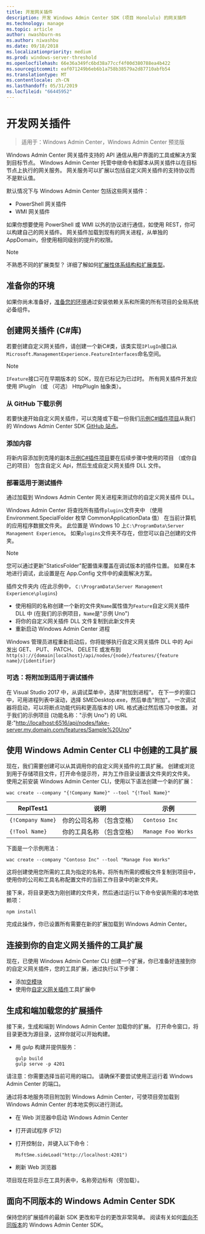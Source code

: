 ```yaml
---
title: 开发网关插件
description: 开发 Windows Admin Center SDK (项目 Honolulu) 的网关插件
ms.technology: manage
ms.topic: article
author: nwashburn-ms
ms.author: niwashbu
ms.date: 09/18/2018
ms.localizationpriority: medium
ms.prod: windows-server-threshold
ms.openlocfilehash: 66e36a349fc6bd38a77ccf4f00d380788ea4b422
ms.sourcegitcommit: eaf071249b6eb6b1a758b38579a2d87710abfb54
ms.translationtype: MT
ms.contentlocale: zh-CN
ms.lasthandoff: 05/31/2019
ms.locfileid: "66445952"
---
```

# <a name="develop-a-gateway-plugin"></a>开发网关插件

>适用于：Windows Admin Center，Windows Admin Center 预览版

Windows Admin Center 网关插件支持的 API 通信从用户界面的工具或解决方案到目标节点。  Windows Admin Center 托管中继命令和脚本从网关插件以在目标节点上执行的网关服务。 网关服务可以扩展以包括自定义网关插件的支持协议而不是默认值。

默认情况下与 Windows Admin Center 包括这些网关插件：

* PowerShell 网关插件
* WMI 网关插件

如果你想要使用 PowerShell 或 WMI 以外的协议进行通信，如使用 REST，你可以构建自己的网关插件。  网关插件加载到现有的网关进程，从单独的 AppDomain，但使用相同级别的提升的权限。

> [!NOTE]
> 不熟悉不同的扩展类型？ 详细了解如何[扩展性体系结构和扩展类型](understand-extensions.md)。

## <a name="prepare-your-environment"></a>准备你的环境

如果你尚未准备好，[准备您的环境](prepare-development-environment.md)通过安装依赖关系和所需的所有项目的全局系统必备组件。

## <a name="create-a-gateway-plugin-c-library"></a>创建网关插件 (C#库)

若要创建自定义网关插件，请创建一个新C#类，该类实现```IPlugIn```接口从```Microsoft.ManagementExperience.FeatureInterfaces```命名空间。  

> [!NOTE]
> ```IFeature```接口可在早期版本的 SDK，现在已标记为已过时。  所有网关插件开发应使用 IPlugIn （或 （可选） HttpPlugIn 抽象类）。

### <a name="download-sample-from-github"></a>从 GitHub 下载示例

若要快速开始自定义网关插件，可以克隆或下载一份我们[示例C#插件项目](https://github.com/Microsoft/windows-admin-center-sdk/tree/master/GatewayPluginExample/Plugin)从我们的 Windows Admin Center SDK [GitHub 站点](https://aka.ms/wacsdk)。

### <a name="add-content"></a>添加内容

将新内容添加到克隆的副本[示例C#插件项目](https://github.com/Microsoft/windows-admin-center-sdk/tree/master/GatewayPluginExample/Plugin)要在后续步骤中使用的项目 （或你自己的项目） 包含自定义 Api，然后生成自定义网关插件 DLL 文件。

### <a name="deploy-plugin-for-testing"></a>部署适用于测试插件

通过加载到 Windows Admin Center 网关进程来测试你的自定义网关插件 DLL。

Windows Admin Center 将查找所有插件```plugins```文件夹中 （使用 Environment.SpecialFolder 枚举 CommonApplicationData 值） 在当前计算机的应用程序数据文件夹。 此位置是 Windows 10 上```C:\ProgramData\Server Management Experience```。  如果```plugins```文件夹不存在，但您可以自己创建的文件夹。

> [!NOTE]
> 您可以通过更新"StaticsFolder"配置值来覆盖在调试版本的插件位置。 如果在本地进行调试，此设置是在 App.Config 文件中的桌面解决方案。 

插件文件夹内 (在此示例中， ```C:\ProgramData\Server Management Experience\plugins```)

* 使用相同的名称创建一个新的文件夹```Name```属性值为```Feature```自定义网关插件 DLL 中 (在我们的示例项目，```Name```是"示例 Uno")
* 将你的自定义网关插件 DLL 文件复制到此新文件夹
* 重新启动 Windows Admin Center 进程

Windows 管理员进程重新启动后，你将能够执行自定义网关插件 DLL 中的 Api 发出 GET、 PUT、 PATCH、 DELETE 或发布到 ```http(s)://{domain|localhost}/api/nodes/{node}/features/{feature name}/{identifier}```

### <a name="optional-attach-to-plugin-for-debugging"></a>可选：将附加到适用于调试插件

在 Visual Studio 2017 中，从调试菜单中，选择"附加到进程"。 在下一步的窗口中，可用进程列表中滚动，选择 SMEDesktop.exe，然后单击"附加"。 一次调试器将启动，可以将断点功能代码和更高版本的 URL 格式通过然后练习中放置。 对于我们的示例项目 (功能名称："示例 Uno") 的 URL 是:"<http://localhost:6516/api/nodes/fake-server.my.domain.com/features/Sample%20Uno>"

## <a name="create-a-tool-extension-with-the-windows-admin-center-cli"></a>使用 Windows Admin Center CLI 中创建的工具扩展 ##

现在，我们需要创建可以从其调用你的自定义网关插件的工具扩展。  创建或浏览到用于存储项目文件，打开命令提示符，并为工作目录设置该文件夹的文件夹。  使用之前安装 Windows Admin Center CLI，使用以下语法创建一个新的扩展：

```
wac create --company "{!Company Name}" --tool "{!Tool Name}"
```

| ReplTest1 | 说明 | 示例 |
| ----- | ----------- | ------- |
| ```{!Company Name}``` | 你的公司名称 （包含空格） | ```Contoso Inc``` |
| ```{!Tool Name}``` | 你的工具名称 （包含空格） | ```Manage Foo Works``` |

下面是一个示例用法：

```
wac create --company "Contoso Inc" --tool "Manage Foo Works"
```

这将创建使用您所需的工具为指定的名称，将所有所需的模板文件复制到项目中，使用你的公司和工具名称配置文件的当前工作目录中的新文件夹。  

接下来，将目录更改为刚创建的文件夹，然后通过运行以下命令安装所需的本地依赖项：

```
npm install
```

完成此操作，你已设置所有需要在新的扩展加载到 Windows Admin Center。 

## <a name="connect-your-tool-extension-to-your-custom-gateway-plugin"></a>连接到你的自定义网关插件的工具扩展

现在，已使用 Windows Admin Center CLI 创建一个扩展，你已准备好连接到你的自定义网关插件，您的工具扩展，通过执行以下步骤：

- 添加[空模块](guides/add-module.md)
- 使用你[自定义网关插件](guides/use-custom-gateway-plugin.md)工具扩展中
 
## <a name="build-and-side-load-your-extension"></a>生成和端加载您的扩展插件

接下来，生成和端到 Windows Admin Center 加载你的扩展。  打开命令窗口，将目录更改为源目录，这样你就可以开始构建。

* 用 gulp 构建并提供服务：

    ```
    gulp build
    gulp serve -p 4201
    ```

请注意：你需要选择当前可用的端口。 请确保不要尝试使用正运行着 Windows Admin Center 的端口。

通过将本地服务项目附加到 Windows Admin Center，可使项目旁加载到 Windows Admin Center 的本地实例以进行测试。

* 在 Web 浏览器中启动 Windows Admin Center
* 打开调试程序 (F12)
* 打开控制台，并键入以下命令：

    ```
    MsftSme.sideLoad("http://localhost:4201")
    ```

*   刷新 Web 浏览器

项目现在将显示在工具列表中，名称旁边标有（旁加载）。

## <a name="target-a-different-version-of-the-windows-admin-center-sdk"></a>面向不同版本的 Windows Admin Center SDK

保持您的扩展插件的最新 SDK 更改和平台的更改非常简单。  阅读有关如何[面向不同版本](target-sdk-version.md)的 Windows Admin Center SDK。